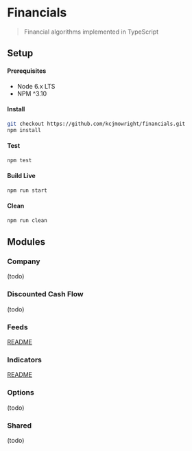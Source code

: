 Financials
=============

> Financial algorithms implemented in TypeScript

## Setup

#### Prerequisites

* Node 6.x LTS
* NPM ^3.10

#### Install

```sh
git checkout https://github.com/kcjmowright/financials.git
npm install
```

#### Test

```sh
npm test
```

#### Build Live

```sh
npm run start
```

#### Clean

```sh
npm run clean
```

## Modules

### Company

(todo)

### Discounted Cash Flow

(todo)

### Feeds

[README](src/feeds/README.md)

### Indicators

[README](src/indicators/README.md)

### Options

(todo)

### Shared

(todo)
